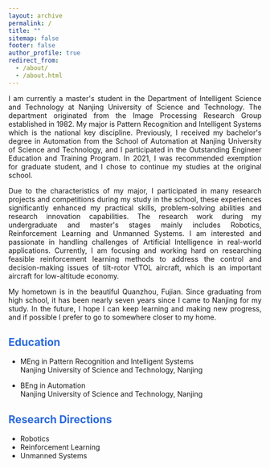 ```yaml
---
layout: archive
permalink: /
title: ""
sitemap: false
footer: false
author_profile: true
redirect_from: 
  - /about/
  - /about.html
---
```

<p style="text-align: justify">
I am currently a master's student in the Department of Intelligent Science and Technology at Nanjing University of Science and Technology. The department originated from the Image Processing Research Group established in 1982. My major is Pattern Recognition and Intelligent Systems which is the national key discipline. Previously, I received my bachelor's degree in Automation from the School of Automation at Nanjing University of Science and Technology, and I participated in the Outstanding Engineer Education and Training Program. In 2021, I was recommended exemption for graduate student, and I chose to continue my studies at the original school.
</p>
<p style="text-align: justify">
Due to the characteristics of my major, I participated in many research projects and competitions during my study in the school, these experiences significantly enhanced my practical skills, problem-solving abilities and research innovation capabilities. The research work during my undergraduate and master's stages mainly includes Robotics, Reinforcement Learning and Unmanned Systems. I am interested and passionate in handling challenges of Artificial Intelligence in real-world applications. Currently, I am focusing and working hard on researching feasible reinforcement learning methods to address the control and decision-making issues of tilt-rotor VTOL aircraft, which is an important aircraft for  low-altitude economy.
</p>
<p style="text-align: justify">
My hometown is in the beautiful Quanzhou, Fujian. Since graduating from high school, it has been nearly seven years since I came to Nanjing for my study. In the future, I hope I can keep learning and making new progress, and if possible I prefer to go to somewhere closer to my home.
</p>

## <font color="#2B6ADD" > Education </font>

- MEng in Pattern Recognition and Intelligent Systems<br>
  Nanjing University of Science and Technology, Nanjing

- BEng in Automation<br>
  Nanjing University of Science and Technology, Nanjing

## <font color="#2B6ADD" > Research Directions </font>

- Robotics
- Reinforcement Learning
- Unmanned Systems
